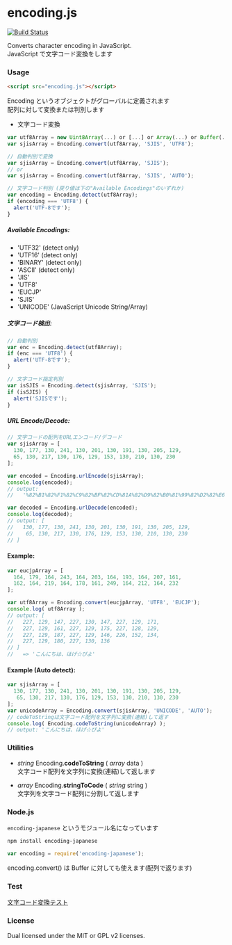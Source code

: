 
encoding.js
===========

[![Build Status](https://travis-ci.org/polygonplanet/encoding.js.svg?branch=master)](https://travis-ci.org/polygonplanet/encoding.js)

Converts character encoding in JavaScript.  
JavaScript で文字コード変換をします

### Usage

```html
<script src="encoding.js"></script>
```

Encoding というオブジェクトがグローバルに定義されます  
配列に対して変換または判別します  

* 文字コード変換

```javascript
var utf8Array = new Uint8Array(...) or [...] or Array(...) or Buffer(...);
var sjisArray = Encoding.convert(utf8Array, 'SJIS', 'UTF8');

// 自動判別で変換
var sjisArray = Encoding.convert(utf8Array, 'SJIS');
// or  
var sjisArray = Encoding.convert(utf8Array, 'SJIS', 'AUTO');

// 文字コード判別 (戻り値は下の"Available Encodings"のいずれか)
var encoding = Encoding.detect(utf8Array);
if (encoding === 'UTF8') {
  alert('UTF-8です');
}
```


##### Available Encodings:

* 'UTF32'   (detect only)
* 'UTF16'   (detect only)
* 'BINARY'  (detect only)
* 'ASCII'   (detect only)
* 'JIS'
* 'UTF8'
* 'EUCJP'
* 'SJIS'
* 'UNICODE' (JavaScript Unicode String/Array)


##### 文字コード検出:
```javascript
// 自動判別
var enc = Encoding.detect(utf8Array);
if (enc === 'UTF8') {
  alert('UTF-8です');
}

// 文字コード指定判別
var isSJIS = Encoding.detect(sjisArray, 'SJIS');
if (isSJIS) {
  alert('SJISです');
}
```

##### URL Encode/Decode:
```javascript
// 文字コードの配列をURLエンコード/デコード
var sjisArray = [
  130, 177, 130, 241, 130, 201, 130, 191, 130, 205, 129,
  65, 130, 217, 130, 176, 129, 153, 130, 210, 130, 230
];

var encoded = Encoding.urlEncode(sjisArray);
console.log(encoded);
// output:
//   '%82%B1%82%F1%82%C9%82%BF%82%CD%81A%82%D9%82%B0%81%99%82%D2%82%E6'

var decoded = Encoding.urlDecode(encoded);
console.log(decoded);
// output: [
//   130, 177, 130, 241, 130, 201, 130, 191, 130, 205, 129,
//    65, 130, 217, 130, 176, 129, 153, 130, 210, 130, 230
// ]
```

#### Example:
```javascript
var eucjpArray = [
  164, 179, 164, 243, 164, 203, 164, 193, 164, 207, 161,
  162, 164, 219, 164, 178, 161, 249, 164, 212, 164, 232
];

var utf8Array = Encoding.convert(eucjpArray, 'UTF8', 'EUCJP');
console.log( utf8Array );
// output: [
//   227, 129, 147, 227, 130, 147, 227, 129, 171,
//   227, 129, 161, 227, 129, 175, 227, 128, 129,
//   227, 129, 187, 227, 129, 146, 226, 152, 134,
//   227, 129, 180, 227, 130, 136
// ]
//   => 'こんにちは、ほげ☆ぴよ'
```

#### Example (Auto detect):

```javascript
var sjisArray = [
  130, 177, 130, 241, 130, 201, 130, 191, 130, 205, 129,
   65, 130, 217, 130, 176, 129, 153, 130, 210, 130, 230
];
var unicodeArray = Encoding.convert(sjisArray, 'UNICODE', 'AUTO');
// codeToStringは文字コード配列を文字列に変換(連結)して返す
console.log( Encoding.codeToString(unicodeArray) );
// output: 'こんにちは、ほげ☆ぴよ'
```

### Utilities

* _string_ Encoding.**codeToString** ( _array_ data )  
  文字コード配列を文字列に変換(連結)して返します

* _array_ Encoding.**stringToCode** ( _string_ string )  
  文字列を文字コード配列に分割して返します



### Node.js

`encoding-japanese` というモジュール名になっています

```bash
npm install encoding-japanese
```

```javascript
var encoding = require('encoding-japanese');
```

encoding.convert() は Buffer に対しても使えます(配列で返ります)


### Test

[文字コード変換テスト](http://polygonplanet.github.io/encoding.js/tests/encoding-test.html)

### License

Dual licensed under the MIT or GPL v2 licenses.


